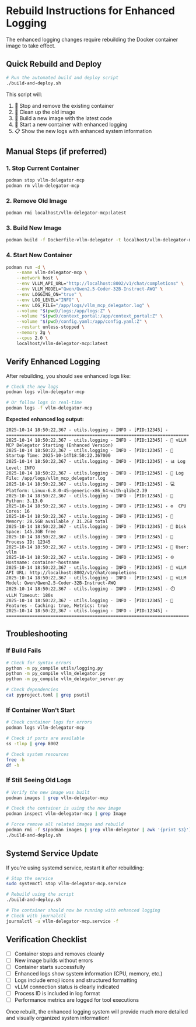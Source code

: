# Rebuild Instructions for Enhanced Logging

The enhanced logging changes require rebuilding the Docker container image to take effect.

## Quick Rebuild and Deploy

```bash
# Run the automated build and deploy script
./build-and-deploy.sh
```

This script will:
1. 🛑 Stop and remove the existing container
2. 🧹 Clean up the old image
3. 🔨 Build a new image with the latest code
4. 🚀 Start a new container with enhanced logging
5. 📋 Show the new logs with enhanced system information

## Manual Steps (if preferred)

### 1. Stop Current Container
```bash
podman stop vllm-delegator-mcp
podman rm vllm-delegator-mcp
```

### 2. Remove Old Image
```bash
podman rmi localhost/vllm-delegator-mcp:latest
```

### 3. Build New Image
```bash
podman build -f Dockerfile-vllm-delegator -t localhost/vllm-delegator-mcp:latest .
```

### 4. Start New Container
```bash
podman run -d \
    --name vllm-delegator-mcp \
    --network host \
    --env VLLM_API_URL="http://localhost:8002/v1/chat/completions" \
    --env VLLM_MODEL="Qwen/Qwen2.5-Coder-32B-Instruct-AWQ" \
    --env LOGGING_ON="true" \
    --env LOG_LEVEL="INFO" \
    --env LOG_FILE="/app/logs/vllm_mcp_delegator.log" \
    --volume "$(pwd)/logs:/app/logs:Z" \
    --volume "$(pwd)/context_portal:/app/context_portal:Z" \
    --volume "$(pwd)/config.yaml:/app/config.yaml:Z" \
    --restart unless-stopped \
    --memory 2g \
    --cpus 2.0 \
    localhost/vllm-delegator-mcp:latest
```

## Verify Enhanced Logging

After rebuilding, you should see enhanced logs like:

```bash
# Check the new logs
podman logs vllm-delegator-mcp

# Or follow logs in real-time
podman logs -f vllm-delegator-mcp
```

**Expected enhanced log output:**
```
2025-10-14 18:50:22,367 - utils.logging - INFO - [PID:12345] - ======================================================================
2025-10-14 18:50:22,367 - utils.logging - INFO - [PID:12345] - 🚀 vLLM MCP Delegator Starting (Enhanced Version)
2025-10-14 18:50:22,367 - utils.logging - INFO - [PID:12345] - 📅 Startup Time: 2025-10-14T18:50:22.367000
2025-10-14 18:50:22,367 - utils.logging - INFO - [PID:12345] - 📊 Log Level: INFO
2025-10-14 18:50:22,367 - utils.logging - INFO - [PID:12345] - 📁 Log File: /app/logs/vllm_mcp_delegator.log
2025-10-14 18:50:22,367 - utils.logging - INFO - [PID:12345] - 💻 Platform: Linux-6.8.0-45-generic-x86_64-with-glibc2.39
2025-10-14 18:50:22,367 - utils.logging - INFO - [PID:12345] - 🐍 Python: 3.13.0
2025-10-14 18:50:22,367 - utils.logging - INFO - [PID:12345] - ⚙️  CPU Cores: 16
2025-10-14 18:50:22,367 - utils.logging - INFO - [PID:12345] - 🧠 Memory: 28.5GB available / 31.2GB total
2025-10-14 18:50:22,367 - utils.logging - INFO - [PID:12345] - 💾 Disk Space: 145.3GB free
2025-10-14 18:50:22,367 - utils.logging - INFO - [PID:12345] - 🔢 Process ID: 12345
2025-10-14 18:50:22,367 - utils.logging - INFO - [PID:12345] - 👤 User: vllm
2025-10-14 18:50:22,367 - utils.logging - INFO - [PID:12345] - 🌐 Hostname: container-hostname
2025-10-14 18:50:22,367 - utils.logging - INFO - [PID:12345] - 🤖 vLLM API URL: http://localhost:8002/v1/chat/completions
2025-10-14 18:50:22,367 - utils.logging - INFO - [PID:12345] - 🧠 vLLM Model: Qwen/Qwen2.5-Coder-32B-Instruct-AWQ
2025-10-14 18:50:22,367 - utils.logging - INFO - [PID:12345] - ⏱️  vLLM Timeout: 180s
2025-10-14 18:50:22,367 - utils.logging - INFO - [PID:12345] - 🔧 Features - Caching: true, Metrics: true
2025-10-14 18:50:22,367 - utils.logging - INFO - [PID:12345] - ======================================================================
```

## Troubleshooting

### If Build Fails
```bash
# Check for syntax errors
python -m py_compile utils/logging.py
python -m py_compile vllm_delegator.py
python -m py_compile vllm_delegator_server.py

# Check dependencies
cat pyproject.toml | grep psutil
```

### If Container Won't Start
```bash
# Check container logs for errors
podman logs vllm-delegator-mcp

# Check if ports are available
ss -tlnp | grep 8002

# Check system resources
free -h
df -h
```

### If Still Seeing Old Logs
```bash
# Verify the new image was built
podman images | grep vllm-delegator-mcp

# Check the container is using the new image
podman inspect vllm-delegator-mcp | grep Image

# Force remove all related images and rebuild
podman rmi -f $(podman images | grep vllm-delegator | awk '{print $3}')
./build-and-deploy.sh
```

## Systemd Service Update

If you're using systemd service, restart it after rebuilding:

```bash
# Stop the service
sudo systemctl stop vllm-delegator-mcp.service

# Rebuild using the script
./build-and-deploy.sh

# The container should now be running with enhanced logging
# Check with journalctl
journalctl -u vllm-delegator-mcp.service -f
```

## Verification Checklist

- [ ] Container stops and removes cleanly
- [ ] New image builds without errors
- [ ] Container starts successfully
- [ ] Enhanced logs show system information (CPU, memory, etc.)
- [ ] Logs include emoji icons and structured formatting
- [ ] vLLM connection status is clearly indicated
- [ ] Process ID is included in log format
- [ ] Performance metrics are logged for tool executions

Once rebuilt, the enhanced logging system will provide much more detailed and visually organized system information!
